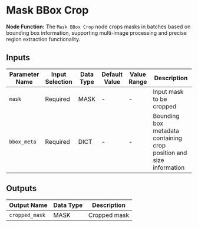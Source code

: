 # Mask BBox Crop

**Node Function:** The `Mask BBox Crop` node crops masks in batches based on bounding box information, supporting multi-image processing and precise region extraction functionality.

## Inputs

| Parameter Name | Input Selection | Data Type | Default Value | Value Range | Description |
| -------------- | --------------- | --------- | ------------- | ----------- | ----------- |
| `mask` | Required | MASK | - | - | Input mask to be cropped |
| `bbox_meta` | Required | DICT | - | - | Bounding box metadata containing crop position and size information |

## Outputs

| Output Name | Data Type | Description |
|-------------|-----------|-------------|
| `cropped_mask` | MASK | Cropped mask |